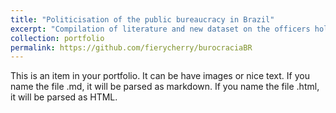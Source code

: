 ```yaml
---
title: "Politicisation of the public bureaucracy in Brazil"
excerpt: "Compilation of literature and new dataset on the officers holding positions from 2011 to 2021 in Brazil. The research focused on three ministries: Culture, Agriculture, and Science and Technology. The repository also contains a code in Python to web scrape documents from the Brazilian Official Journal"
collection: portfolio
permalink: https://github.com/fierycherry/burocraciaBR
---
```


This is an item in your portfolio. It can be have images or nice text. If you name the file .md, it will be parsed as markdown. If you name the file .html, it will be parsed as HTML. 

